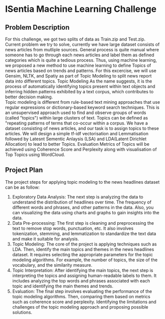 # ISentia Machine Learning Challenge

## Problem Description

For this challenge, we got two splits of data as Train.zip and Test.zip. Current problem we try to solve, currently we have large dataset consists of news articles from mutliple sources. General process is quite manual where someone has to go through each news articles and label them as defined categories which is quite a tedious process.
Thus, using machine learning, we proposed a new method to use machine learning to define Topics of news articles based on trends and patterns. For this excercise, we will use Gensim, NLTK, and Spatiy as part of Topic Modeling to split news report data into different topics.
Topic Modeling As the name suggests, it is the process of automatically identifying topics present within text objects and inferring hidden patterns exhibited by a text corpus, which contributes to better decision making.  
Topic modeling is different from rule-based text mining approaches that use regular expressions or dictionary-based keyword search techniques. This is an unsupervised approach used to find and observe groups of words (called "topics") within large clusters of text. 
Topics can be defined as "repeating patterns of  terms that co-occur within a corpus.
We have a dataset consisting of news articles, and our task is to assign topics to these articles. We will design a simple tf-idf vectorisation and Lemmatisation followed by Latesnt Sementic Anlaysis (LSA) and LDA(Latent Dirichlet Allocation) to lead to better Topics. 
Evaluation Metrics of Topics will be achieved using Coherence Score and Perplexity along with visualisation of Top Topics using WordCloud.

## Project Plan

The project steps for applying topic modeling to the news headlines dataset can be as follow:

1. Exploratory Data Analysis: The next step is analyzing the data to understand the distribution of headlines over time. The frequency of different words and phrases, and other patterns in the data. Also, you can visualizing the data using charts and graphs to gain insights into the data.
2. Data Pre-processing: The first step is cleaning and preprocessing the text to remove stop words, punctuation, etc. It also involves tokenization, stemming, and lemmatization to standardize the text data and make it suitable for analysis.
3. Topic Modeling: The core of the project is applying techniques such as LDA. Then, identify the main topics and themes in the news headlines dataset. It requires selecting the appropriate parameters for the topic modeling algorithms. For example, the number of topics, the size of the vocabulary, and the similarity measure.
4. Topic Interpretation: After identifying the main topics, the next step is interpreting the topics and assigning human-readable labels to them. It includes analyzing the top words and phrases associated with each topic and identifying the main themes and trends.
5. Evaluation: The final step involves evaluating the performance of the topic modeling algorithms. Then, comparing them based on metrics such as coherence score and perplexity. Identifying the limitations and challenges of the topic modeling approach and proposing possible solutions.






















